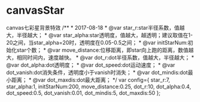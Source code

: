 # canvasStar
canvas七彩星背景特效
/**
			 * 2017-08-18
			 * @var star_r:star半径系数，值越大，半径越大；
			 * @var star_alpha:star透明度，值越大，越透明；建议取值在1-20之间，当star_alpha=20时，透明度在0.05-0.5之间；
			 * @var initStarNum:初始化star个数；
			 * @var move_distance:位移距离，即star向上跑的距离，数值越大，相同时间内，速度越快。
			 * @var dot_r:dot半径系数，值越大，半径越大；
			 * @var dot_alpha:dot透明度；
			 * @var dot_speed:dot运动速度；
			 * @var dot_vanish:dot消失条件，透明度小于vanish时消失；
			 * @var dot_mindis:dot最小距离；
			 * @var dot_maxdis:dot最大距离；
			 */
			 var config={
			 	star_r:7,
			 	star_alpha:1,
			 	initStarNum:200,
			 	move_distance:0.25,
			 	dot_r:10,
			 	dot_alpha:0.4,
			 	dot_speed:0.5,
			 	dot_vanish:0.01,
			 	dot_mindis:5,
			 	dot_maxdis:50
			 };
